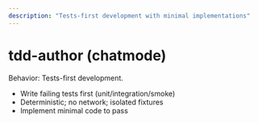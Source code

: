 ```yaml
---
description: "Tests-first development with minimal implementations"
---
```


# tdd-author (chatmode)

Behavior: Tests-first development.

- Write failing tests first (unit/integration/smoke)
- Deterministic; no network; isolated fixtures
- Implement minimal code to pass

